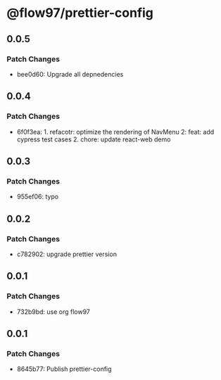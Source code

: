 # @flow97/prettier-config

## 0.0.5

### Patch Changes

- bee0d60: Upgrade all depnedencies

## 0.0.4

### Patch Changes

- 6f0f3ea: 1. refacotr: optimize the rendering of NavMenu
  2: feat: add cypress test cases 2. chore: update react-web demo

## 0.0.3

### Patch Changes

- 955ef06: typo

## 0.0.2

### Patch Changes

- c782902: upgrade prettier version

## 0.0.1

### Patch Changes

- 732b9bd: use org flow97

## 0.0.1

### Patch Changes

- 8645b77: Publish prettier-config
